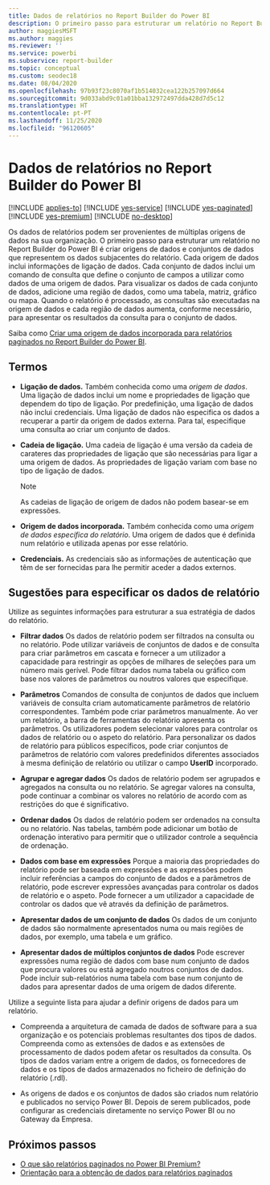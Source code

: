 ```yaml
---
title: Dados de relatórios no Report Builder do Power BI
description: O primeiro passo para estruturar um relatório no Report Builder do Power BI é criar origens de dados e conjuntos de dados que representem os dados subjacentes do relatório.
author: maggiesMSFT
ms.author: maggies
ms.reviewer: ''
ms.service: powerbi
ms.subservice: report-builder
ms.topic: conceptual
ms.custom: seodec18
ms.date: 08/04/2020
ms.openlocfilehash: 97b93f23c8070af1b514032cea122b257097d664
ms.sourcegitcommit: 9d033abd9c01a01bba132972497dda428d7d5c12
ms.translationtype: HT
ms.contentlocale: pt-PT
ms.lasthandoff: 11/25/2020
ms.locfileid: "96120605"
---
```

# <a name="report-data-in-power-bi-report-builder"></a>Dados de relatórios no Report Builder do Power BI

[!INCLUDE [applies-to](../includes/applies-to.md)] [!INCLUDE [yes-service](../includes/yes-service.md)] [!INCLUDE [yes-paginated](../includes/yes-paginated.md)] [!INCLUDE [yes-premium](../includes/yes-premium.md)] [!INCLUDE [no-desktop](../includes/no-desktop.md)] 

Os dados de relatórios podem ser provenientes de múltiplas origens de dados na sua organização. O primeiro passo para estruturar um relatório no Report Builder do Power BI é criar origens de dados e conjuntos de dados que representem os dados subjacentes do relatório. Cada origem de dados inclui informações de ligação de dados. Cada conjunto de dados inclui um comando de consulta que define o conjunto de campos a utilizar como dados de uma origem de dados. Para visualizar os dados de cada conjunto de dados, adicione uma região de dados, como uma tabela, matriz, gráfico ou mapa. Quando o relatório é processado, as consultas são executadas na origem de dados e cada região de dados aumenta, conforme necessário, para apresentar os resultados da consulta para o conjunto de dados.  

Saiba como [Criar uma origem de dados incorporada para relatórios paginados no Report Builder do Power BI](paginated-reports-embedded-data-source.md).


##  <a name="terms"></a><a name="BkMk_ReportDataTerms"></a> Termos  
  
- **Ligação de dados.** Também conhecida como uma *origem de dados*. Uma ligação de dados inclui um nome e propriedades de ligação que dependem do tipo de ligação. Por predefinição, uma ligação de dados não inclui credenciais. Uma ligação de dados não especifica os dados a recuperar a partir da origem de dados externa. Para tal, especifique uma consulta ao criar um conjunto de dados.  
  
- **Cadeia de ligação.** Uma cadeia de ligação é uma versão da cadeia de carateres das propriedades de ligação que são necessárias para ligar a uma origem de dados. As propriedades de ligação variam com base no tipo de ligação de dados. 

    > [!NOTE]
    > As cadeias de ligação de origem de dados não podem basear-se em expressões.
  
- **Origem de dados incorporada.** Também conhecida como uma *origem de dados específica do relatório*. Uma origem de dados que é definida num relatório e utilizada apenas por esse relatório.  
  
- **Credenciais.** As credenciais são as informações de autenticação que têm de ser fornecidas para lhe permitir aceder a dados externos.  
  
##  <a name="tips-for-specifying-report-data"></a><a name="BkMk_ReportDataTips"></a> Sugestões para especificar os dados de relatório

 Utilize as seguintes informações para estruturar a sua estratégia de dados do relatório.  
  
- **Filtrar dados** Os dados de relatório podem ser filtrados na consulta ou no relatório. Pode utilizar variáveis de conjuntos de dados e de consulta para criar parâmetros em cascata e fornecer a um utilizador a capacidade para restringir as opções de milhares de seleções para um número mais gerível. Pode filtrar dados numa tabela ou gráfico com base nos valores de parâmetros ou noutros valores que especifique.  
  
- **Parâmetros** Comandos de consulta de conjuntos de dados que incluem variáveis de consulta criam automaticamente parâmetros de relatório correspondentes. Também pode criar parâmetros manualmente. Ao ver um relatório, a barra de ferramentas do relatório apresenta os parâmetros. Os utilizadores podem selecionar valores para controlar os dados de relatório ou o aspeto do relatório. Para personalizar os dados de relatório para públicos específicos, pode criar conjuntos de parâmetros de relatório com valores predefinidos diferentes associados à mesma definição de relatório ou utilizar o campo **UserID** incorporado. 
  
- **Agrupar e agregar dados** Os dados de relatório podem ser agrupados e agregados na consulta ou no relatório. Se agregar valores na consulta, pode continuar a combinar os valores no relatório de acordo com as restrições do que é significativo.  
  
- **Ordenar dados** Os dados de relatório podem ser ordenados na consulta ou no relatório. Nas tabelas, também pode adicionar um botão de ordenação interativo para permitir que o utilizador controle a sequência de ordenação.  
  
- **Dados com base em expressões** Porque a maioria das propriedades do relatório pode ser baseada em expressões e as expressões podem incluir referências a campos do conjunto de dados e a parâmetros de relatório, pode escrever expressões avançadas para controlar os dados de relatório e o aspeto. Pode fornecer a um utilizador a capacidade de controlar os dados que vê através da definição de parâmetros.  
  
- **Apresentar dados de um conjunto de dados** Os dados de um conjunto de dados são normalmente apresentados numa ou mais regiões de dados, por exemplo, uma tabela e um gráfico.  
  
- **Apresentar dados de múltiplos conjuntos de dados** Pode escrever expressões numa região de dados com base num conjunto de dados que procura valores ou está agregado noutros conjuntos de dados. Pode incluir sub-relatórios numa tabela com base num conjunto de dados para apresentar dados de uma origem de dados diferente.  
  
 Utilize a seguinte lista para ajudar a definir origens de dados para um relatório.  
  
- Compreenda a arquitetura de camada de dados de software para a sua organização e os potenciais problemas resultantes dos tipos de dados. Compreenda como as extensões de dados e as extensões de processamento de dados podem afetar os resultados da consulta. Os tipos de dados variam entre a origem de dados, os fornecedores de dados e os tipos de dados armazenados no ficheiro de definição do relatório (.rdl).  
  
- As origens de dados e os conjuntos de dados são criados num relatório e publicados no serviço Power BI. Depois de serem publicados, pode configurar as credenciais diretamente no serviço Power BI ou no Gateway da Empresa. 

## <a name="next-steps"></a>Próximos passos

- [O que são relatórios paginados no Power BI Premium?](paginated-reports-report-builder-power-bi.md)  
- [Orientação para a obtenção de dados para relatórios paginados](../guidance/report-paginated-data-retrieval.md)
